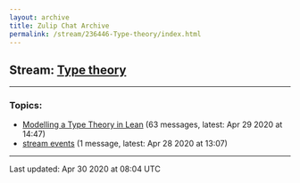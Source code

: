 ```yaml
---
layout: archive
title: Zulip Chat Archive
permalink: /stream/236446-Type-theory/index.html
---
```


## Stream: [Type theory](https://leanprover-community.github.io/archive/stream/236446-Type-theory/index.html)
---

### Topics:

* [Modelling a Type Theory in Lean](topic/Modelling.20a.20Type.20Theory.20in.20Lean.html) (63 messages, latest: Apr 29 2020 at 14:47)
* [stream events](topic/stream.20events.html) (1 message, latest: Apr 28 2020 at 13:07)

<hr><p>Last updated: Apr 30 2020 at 08:04 UTC</p>